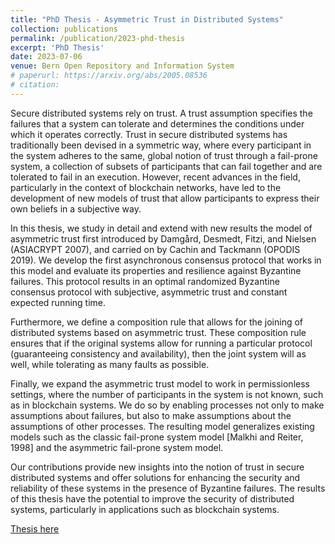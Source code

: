 ```yaml
---
title: "PhD Thesis - Asymmetric Trust in Distributed Systems"
collection: publications
permalink: /publication/2023-phd-thesis
excerpt: 'PhD Thesis'
date: 2023-07-06
venue: Bern Open Repository and Information System
# paperurl: https://arxiv.org/abs/2005.08536
# citation: 
---
```


Secure distributed systems rely on trust. A trust assumption specifies the failures that a system can tolerate and determines the conditions under which it operates correctly. Trust in secure distributed systems has traditionally been devised in a symmetric way, where every participant in the system adheres to the same, global notion of trust through a fail-prone system, a collection of subsets of participants that can fail together and are tolerated to fail in an execution. However, recent advances in the field, particularly in the context of blockchain networks, have led to the development of new models of trust that allow participants to express their own beliefs in a subjective way.

In this thesis, we study in detail and extend with new results the model of asymmetric trust first introduced by Damgård, Desmedt, Fitzi, and Nielsen (ASIACRYPT 2007), and carried on by Cachin and Tackmann (OPODIS 2019). We develop the first asynchronous consensus protocol that works in this model and evaluate its properties and resilience against Byzantine failures. This protocol results in an optimal randomized Byzantine consensus protocol with subjective, asymmetric trust and constant expected running time. 

Furthermore, we define a composition rule that allows for the joining of distributed systems based on asymmetric trust. These composition rule ensures that if the original systems allow for running a particular protocol (guaranteeing consistency and availability), then the joint system will as well, while tolerating as many faults as possible. 

Finally, we expand the asymmetric trust model to work in permissionless settings, where the number of participants in the system is not known, such as in blockchain systems. We do so by enabling processes not only to make assumptions about failures, but also to make assumptions about the assumptions of other processes. The resulting model generalizes existing models such as the classic fail-prone system model [Malkhi and Reiter, 1998] and the asymmetric fail-prone system model. 

Our contributions provide new insights into the notion of trust in secure distributed systems and offer solutions for enhancing the security and reliability of these systems in the presence of Byzantine failures. The results of this thesis have the potential to improve the security of distributed systems, particularly in applications such as blockchain systems.

[Thesis here](https://boristheses.unibe.ch/4481/) 